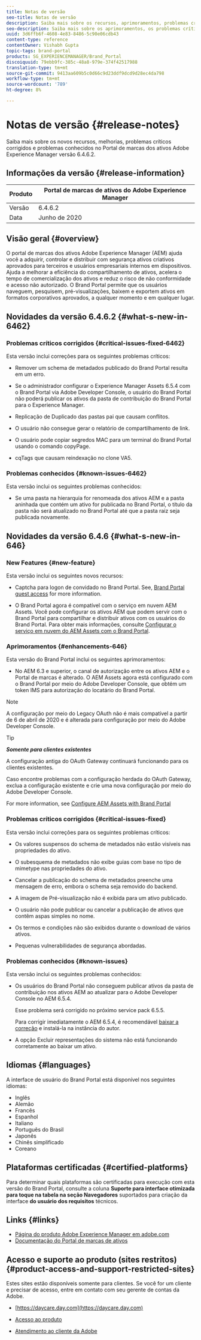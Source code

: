 ```yaml
---
title: Notas de versão
seo-title: Notas de versão
description: Saiba mais sobre os recursos, aprimoramentos, problemas críticos corrigidos e problemas conhecidos no Portal de marcas dos ativos Adobe Experience Manager versão 6.4.6.2.
seo-description: Saiba mais sobre os aprimoramentos, os problemas críticos corrigidos e os problemas conhecidos no Adobe Experience Manager Assets Brand Portal 6.4.6.2.
uuid: 3d6ffb6f-4608-4e83-8486-5c90e06cdb43
content-type: reference
contentOwner: Vishabh Gupta
topic-tags: brand-portal
products: SG_EXPERIENCEMANAGER/Brand_Portal
discoiquuid: 79ebb9fc-385c-48a8-979e-374f42517988
translation-type: tm+mt
source-git-commit: 9413aa609b5c0d66c9d23ddf9dcd9d28ec4da798
workflow-type: tm+mt
source-wordcount: '789'
ht-degree: 8%

---
```



# Notas de versão {#release-notes}

Saiba mais sobre os novos recursos, melhorias, problemas críticos corrigidos e problemas conhecidos no Portal de marcas dos ativos Adobe Experience Manager versão 6.4.6.2.

## Informações da versão {#release-information}

| Produto | Portal de marcas de ativos do Adobe Experience Manager |
|---|---|
| Versão | 6.4.6.2 |
| Data | Junho de 2020 |

## Visão geral {#overview}

O portal de marcas dos ativos Adobe Experience Manager (AEM) ajuda você a adquirir, controlar e distribuir com segurança ativos criativos aprovados para terceiros e usuários empresariais internos em dispositivos. Ajuda a melhorar a eficiência do compartilhamento de ativos, acelera o tempo de comercialização dos ativos e reduz o risco de não conformidade e acesso não autorizado. O Brand Portal permite que os usuários naveguem, pesquisem, pré-visualizações, baixem e exportem ativos em formatos corporativos aprovados, a qualquer momento e em qualquer lugar.

## Novidades da versão 6.4.6.2 {#what-s-new-in-6462}

### Problemas críticos corrigidos {#critical-issues-fixed-6462}

Esta versão inclui correções para os seguintes problemas críticos:

* Remover um schema de metadados publicado do Brand Portal resulta em um erro.

* Se o administrador configurar o Experience Manager Assets 6.5.4 com o Brand Portal via Adobe Developer Console, o usuário do Brand Portal não poderá publicar os ativos da pasta de contribuição do Brand Portal para o Experience Manager.

* Replicação de Duplicado das pastas pai que causam conflitos.

* O usuário não consegue gerar o relatório de compartilhamento de link.

* O usuário pode copiar segredos MAC para um terminal do Brand Portal usando o comando copyPage.

* cqTags que causam reindexação no clone VA5.


### Problemas conhecidos {#known-issues-6462}

Esta versão inclui os seguintes problemas conhecidos:

* Se uma pasta na hierarquia for renomeada dos ativos AEM e a pasta aninhada que contém um ativo for publicada no Brand Portal, o título da pasta não será atualizado no Brand Portal até que a pasta raiz seja publicada novamente.


## Novidades da versão 6.4.6 {#what-s-new-in-646}

### New Features {#new-feature}

Esta versão inclui os seguintes novos recursos:

* Captcha para logon de convidado no Brand Portal. See, [Brand Portal guest access](../using/guest-access.md) for more information.

* O Brand Portal agora é compatível com o serviço em nuvem AEM Assets. Você pode configurar os ativos AEM que podem servir com o Brand Portal para compartilhar e distribuir ativos com os usuários do Brand Portal.
Para obter mais informações, consulte [Configurar o serviço em nuvem do AEM Assets com o Brand Portal](https://docs.adobe.com/content/help/en/experience-manager-cloud-service/assets/brand-portal/configure-aem-assets-with-brand-portal.html).

### Aprimoramentos {#enhancements-646}

Esta versão do Brand Portal inclui os seguintes aprimoramentos:

* No AEM 6.3 e superior, o canal de autorização entre os ativos AEM e o Portal de marcas é alterado. O AEM Assets agora está configurado com o Brand Portal por meio do Adobe Developer Console, que obtém um token IMS para autorização do locatário do Brand Portal.

>[!NOTE]
>
>A configuração por meio do Legacy OAuth não é mais compatível a partir de 6 de abril de 2020 e é alterada para configuração por meio do Adobe Developer Console.



>[!TIP]
>
>***Somente para clientes existentes***
>
>A configuração antiga do OAuth Gateway continuará funcionando para os clientes existentes.
>
>Caso encontre problemas com a configuração herdada do OAuth Gateway, exclua a configuração existente e crie uma nova configuração por meio do Adobe Developer Console.


For more information, see [Configure AEM Assets with Brand Portal](configure-aem-assets-with-brand-portal.md)

### Problemas críticos corrigidos {#critical-issues-fixed}

Esta versão inclui correções para os seguintes problemas críticos:

* Os valores suspensos do schema de metadados não estão visíveis nas propriedades do ativo.

* O subesquema de metadados não exibe guias com base no tipo de mimetype nas propriedades do ativo.

* Cancelar a publicação do schema de metadados preenche uma mensagem de erro, embora o schema seja removido do backend.

* A imagem de Pré-visualização não é exibida para um ativo publicado.

* O usuário não pode publicar ou cancelar a publicação de ativos que contêm aspas simples no nome.

* Os termos e condições não são exibidos durante o download de vários ativos.

* Pequenas vulnerabilidades de segurança abordadas.

### Problemas conhecidos {#known-issues}

Esta versão inclui os seguintes problemas conhecidos:

* Os usuários do Brand Portal não conseguem publicar ativos da pasta de contribuição nos ativos AEM ao atualizar para o Adobe Developer Console no AEM 6.5.4.

   Esse problema será corrigido no próximo service pack 6.5.5.

   Para corrigir imediatamente o AEM 6.5.4, é recomendável [baixar a correção](https://www.adobeaemcloud.com/content/marketplace/marketplaceProxy.html?packagePath=/content/companies/public/adobe/packages/cq650/hotfix/cq-6.5.0-hotfix-33041) e instalá-la na instância do autor.

* A opção Excluir representações do sistema não está funcionando corretamente ao baixar um ativo.


## Idiomas {#languages}

A interface de usuário do Brand Portal está disponível nos seguintes idiomas:

* Inglês
* Alemão
* Francês
* Espanhol
* Italiano
* Português do Brasil
* Japonês
* Chinês simplificado
* Coreano

## Plataformas certificadas {#certified-platforms}

Para determinar quais plataformas são certificadas para execução com esta versão do Brand Portal, consulte a coluna **Suporte para interface otimizada para toque na tabela na seção Navegadores** suportados para criação da interface **do usuário dos requisitos** [](https://helpx.adobe.com/experience-manager/6-4/sites/deploying/using/technical-requirements.html)técnicos.

## Links {#links}

* [Página do produto Adobe Experience Manager em adobe.com](http://www.adobe.com/in/marketing-cloud/experience-manager.html)
* [Documentação do Portal de marcas de ativos](https://helpx.adobe.com/br/experience-manager/brand-portal/user-guide.html)

## Acesso e suporte ao produto (sites restritos) {#product-access-and-support-restricted-sites}

Estes sites estão disponíveis somente para clientes. Se você for um cliente e precisar de acesso, entre em contato com seu gerente de contas da Adobe.

* [https://daycare.day.com](https://daycare.day.com)

* [Acesso ao produto](https://login.marketing.adobe.com)

* [Atendimento ao cliente da Adobe](https://helpx.adobe.com/contact.html)
